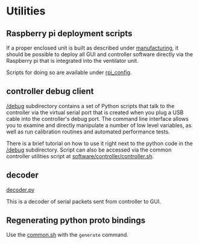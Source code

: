 # Utilities

## Raspberry pi deployment scripts

If a proper enclosed unit is built as described under [manufacturing](../../manufacturing), it should be possible to deploy all GUI and controller software directly via the Raspberry pi that is integrated into the ventilator unit.

Scripts for doing so are available under [rpi_config](rpi_config).

## controller debug client

[/debug](debug) subdirectory contains a set of Python scripts that talk to the controller via the virtual serial port that is created when you plug a USB cable into the controller's debug port. The command line interface allows you to examine and directly manipulate a number of low level variables, as well as run calibration routines and automated performance tests.

There is a brief tutorial on how to use it right next to the python code in the [/debug](debug) subdirectory. Script can also be accessed via the common controller utilities script at [software/controller/controller.sh](../controller/controller.sh).

## decoder

[decoder.py](decoder.py)

This is a decoder of serial packets sent from controller to GUI.

## Regenerating python proto bindings

Use the [common.sh](../common/common.sh) with the `generate` command.
